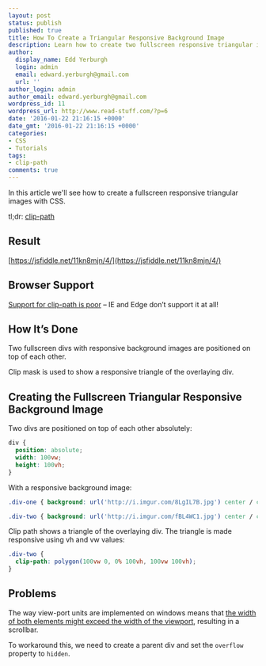 ```yaml
---
layout: post
status: publish
published: true
title: How To Create a Triangular Responsive Background Image
description: Learn how to create two fullscreen responsive triangular images with the CSS clip-path property! Easy to copy triangular responsive background image
author:
  display_name: Edd Yerburgh
  login: admin
  email: edward.yerburgh@gmail.com
  url: ''
author_login: admin
author_email: edward.yerburgh@gmail.com
wordpress_id: 11
wordpress_url: http://www.read-stuff.com/?p=6
date: '2016-01-22 21:16:15 +0000'
date_gmt: '2016-01-22 21:16:15 +0000'
categories:
- CSS
- Tutorials
tags:
- clip-path
comments: true
---
```

In this article we'll see how to create a fullscreen responsive triangular images with CSS.

tl;dr: [clip-path](https://developer.mozilla.org/en-US/docs/Web/CSS/clip-path)

## Result

[https://jsfiddle.net/11kn8mjn/4/](https://jsfiddle.net/11kn8mjn/4/)

## Browser Support

[Support for clip-path is poor](https://caniuse.com/#feat=css-clip-path) – IE and Edge don’t support it at all!

## How It’s Done

Two fullscreen divs with responsive background images are positioned on top of each other.

Clip mask is used to show a responsive triangle of the overlaying div.

## Creating the Fullscreen Triangular Responsive Background Image

Two divs are positioned on top of each other absolutely:

```css
div {
  position: absolute;
  width: 100vw;
  height: 100vh;
}
```

With a responsive background image:


```css
.div-one { background: url('http://i.imgur.com/8LgIL7B.jpg') center / cover no-repeat; }

.div-two { background: url('http://i.imgur.com/fBL4WC1.jpg') center / cover no-repeat; }
```

Clip path shows a triangle of the overlaying div. The triangle is made responsive using vh and vw values:

```css
.div-two {
  clip-path: polygon(100vw 0, 0% 100vh, 100vw 100vh);
}
```

## Problems

The way view-port units are implemented on windows means that [the width of both elements might exceed the width of the viewport](https://web-design-weekly.com/2014/11/18/viewport-units-vw-vh-vmin-vmax/), resulting in a scrollbar.

To workaround this, we need to create a parent div and set the `overflow` property to `hidden`.
